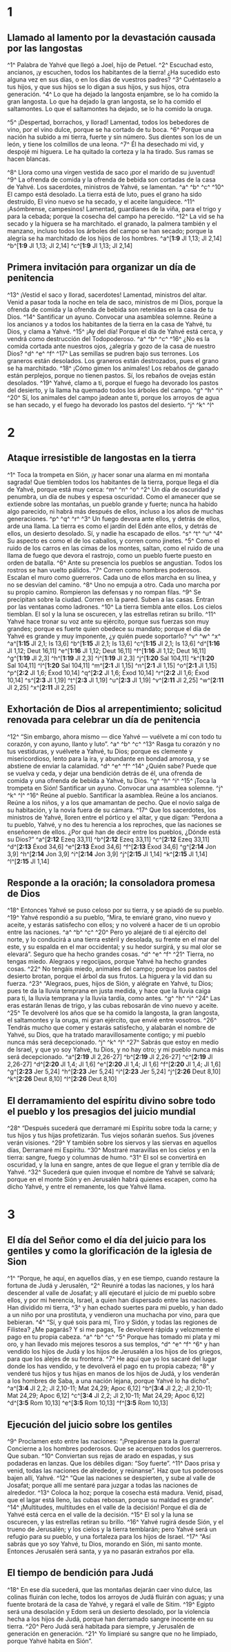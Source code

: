 # 1 
## Llamado al lamento por la devastación causada por las langostas
^1^ Palabra de Yahvé que llegó a Joel, hijo de Petuel. ^2^ Escuchad esto, ancianos, ¡y escuchen, todos los habitantes de la tierra! ¿Ha sucedido esto alguna vez en sus días, o en los días de vuestros padres? ^3^ Cuéntaselo a tus hijos, y que sus hijos se lo digan a sus hijos, y sus hijos, otra generación. ^4^ Lo que ha dejado la langosta enjambre, se lo ha comido la gran langosta. Lo que ha dejado la gran langosta, se lo ha comido el saltamontes. Lo que el saltamontes ha dejado, se lo ha comido la oruga. 

^5^ ¡Despertad, borrachos, y llorad! Lamentad, todos los bebedores de vino, por el vino dulce, porque se ha cortado de tu boca. ^6^ Porque una nación ha subido a mi tierra, fuerte y sin número. Sus dientes son los de un león, y tiene los colmillos de una leona. ^7^ Él ha desechado mi vid, y despojé mi higuera. Le ha quitado la corteza y la ha tirado. Sus ramas se hacen blancas. 

^8^ Llora como una virgen vestida de saco ¡por el marido de su juventud! ^9^ La ofrenda de comida y la ofrenda de bebida son cortadas de la casa de Yahvé. Los sacerdotes, ministros de Yahvé, se lamentan. ^a^ ^b^ ^c^ ^10^ El campo está desolado. La tierra está de luto, pues el grano ha sido destruido, El vino nuevo se ha secado, y el aceite languidece. ^11^ ¡Asómbrense, campesinos! Lamentad, guardianes de la viña, para el trigo y para la cebada; porque la cosecha del campo ha perecido. ^12^ La vid se ha secado y la higuera se ha marchitado. el granado, la palmera también y el manzano, incluso todos los árboles del campo se han secado; porque la alegría se ha marchitado de los hijos de los hombres.
^a^[**1:9** Jl 1,13; Jl 2,14] ^b^[**1:9** Jl 1,13; Jl 2,14] ^c^[**1:9** Jl 1,13; Jl 2,14]





## Primera invitación para organizar un día de penitencia
^13^ ¡Vestid el saco y llorad, sacerdotes! Lamentad, ministros del altar. Venid a pasar toda la noche en tela de saco, ministros de mi Dios, porque la ofrenda de comida y la ofrenda de bebida son retenidas en la casa de tu Dios. ^14^ Santificar un ayuno. Convocar una asamblea solemne. Reúne a los ancianos y a todos los habitantes de la tierra en la casa de Yahvé, tu Dios, y clama a Yahvé. ^15^ ¡Ay del día! Porque el día de Yahvé está cerca, y vendrá como destrucción del Todopoderoso. ^a^ ^b^ ^c^ ^16^ ¿No es la comida cortada ante nuestros ojos, ¿alegría y gozo de la casa de nuestro Dios? ^d^ ^e^ ^f^ ^17^ Las semillas se pudren bajo sus terrones. Los graneros están desolados. Los graneros están destrozados, pues el grano se ha marchitado. ^18^ ¡Cómo gimen los animales! Los rebaños de ganado están perplejos, porque no tienen pastos. Sí, los rebaños de ovejas están desolados. ^19^ Yahvé, clamo a ti, porque el fuego ha devorado los pastos del desierto, y la llama ha quemado todos los árboles del campo. ^g^ ^h^ ^i^ ^20^ Sí, los animales del campo jadean ante ti, porque los arroyos de agua se han secado, y el fuego ha devorado los pastos del desierto. ^j^ ^k^ ^l^ 
# 2 
## Ataque irresistible de langostas en la tierra
^1^ Toca la trompeta en Sión, ¡y hacer sonar una alarma en mi montaña sagrada! Que tiemblen todos los habitantes de la tierra, porque llega el día de Yahvé, porque está muy cerca: ^m^ ^n^ ^o^ ^2^ Un día de oscuridad y penumbra, un día de nubes y espesa oscuridad. Como el amanecer que se extiende sobre las montañas, un pueblo grande y fuerte; nunca ha habido algo parecido, ni habrá más después de ellos, incluso a los años de muchas generaciones. ^p^ ^q^ ^r^ ^3^ Un fuego devora ante ellos, y detrás de ellos, arde una llama. La tierra es como el jardín del Edén ante ellos, y detrás de ellos, un desierto desolado. Sí, y nadie ha escapado de ellos. ^s^ ^t^ ^u^ ^4^ Su aspecto es como el de los caballos, y corren como jinetes. ^5^ Como el ruido de los carros en las cimas de los montes, saltan, como el ruido de una llama de fuego que devora el rastrojo, como un pueblo fuerte puesto en orden de batalla. ^6^ Ante su presencia los pueblos se angustian. Todos los rostros se han vuelto pálidos. ^7^ Corren como hombres poderosos. Escalan el muro como guerreros. Cada uno de ellos marcha en su línea, y no se desvían del camino. ^8^ Uno no empuja a otro. Cada uno marcha por su propio camino. Rompieron las defensas y no rompan filas. ^9^ Se precipitan sobre la ciudad. Corren en la pared. Suben a las casas. Entran por las ventanas como ladrones. ^10^ La tierra tiembla ante ellos. Los cielos tiemblan. El sol y la luna se oscurecen, y las estrellas retiran su brillo. ^11^ Yahvé hace tronar su voz ante su ejército, porque sus fuerzas son muy grandes; porque es fuerte quien obedece su mandato; porque el día de Yahvé es grande y muy imponente, ¿y quién puede soportarlo? ^v^ ^w^ ^x^ 
^a^[**1:15** Jl 2,1; Is 13,6] ^b^[**1:15** Jl 2,1; Is 13,6] ^c^[**1:15** Jl 2,1; Is 13,6] ^d^[**1:16** Jl 1,12; Deut 16,11] ^e^[**1:16** Jl 1,12; Deut 16,11] ^f^[**1:16** Jl 1,12; Deut 16,11] ^g^[**1:19** Jl 2,3] ^h^[**1:19** Jl 2,3] ^i^[**1:19** Jl 2,3] ^j^[**1:20** Sal 104,11] ^k^[**1:20** Sal 104,11] ^l^[**1:20** Sal 104,11] ^m^[**2:1** Jl 1,15] ^n^[**2:1** Jl 1,15] ^o^[**2:1** Jl 1,15] ^p^[**2:2** Jl 1,6; Éxod 10,14] ^q^[**2:2** Jl 1,6; Éxod 10,14] ^r^[**2:2** Jl 1,6; Éxod 10,14] ^s^[**2:3** Jl 1,19] ^t^[**2:3** Jl 1,19] ^u^[**2:3** Jl 1,19] ^v^[**2:11** Jl 2,25] ^w^[**2:11** Jl 2,25] ^x^[**2:11** Jl 2,25]





## Exhortación de Dios al arrepentimiento; solicitud renovada para celebrar un día de penitencia
^12^ “Sin embargo, ahora mismo — dice Yahvé — vuélvete a mí con todo tu corazón, y con ayuno, llanto y luto”. ^a^ ^b^ ^c^ ^13^ Rasga tu corazón y no tus vestiduras, y vuélvete a Yahvé, tu Dios; porque es clemente y misericordioso, lento para la ira, y abundante en bondad amorosa, y se abstiene de enviar la calamidad. ^d^ ^e^ ^f^ ^14^ ¿Quién sabe? Puede que se vuelva y ceda, y dejar una bendición detrás de él, una ofrenda de comida y una ofrenda de bebida a Yahvé, tu Dios. ^g^ ^h^ ^i^ ^15^ ¡Toca la trompeta en Sión! Santificar un ayuno. Convocar una asamblea solemne. ^j^ ^k^ ^l^ ^16^ Reúne al pueblo. Santificar la asamblea. Reúne a los ancianos. Reúne a los niños, y a los que amamantan de pecho. Que el novio salga de su habitación, y la novia fuera de su cámara. ^17^ Que los sacerdotes, los ministros de Yahvé, lloren entre el pórtico y el altar, y que digan: “Perdona a tu pueblo, Yahvé, y no des tu herencia a los reproches, que las naciones se enseñoreen de ellos. ¿Por qué han de decir entre los pueblos, ¿Dónde está su Dios?”
^a^[**2:12** Ezeq 33,11] ^b^[**2:12** Ezeq 33,11] ^c^[**2:12** Ezeq 33,11] ^d^[**2:13** Éxod 34,6] ^e^[**2:13** Éxod 34,6] ^f^[**2:13** Éxod 34,6] ^g^[**2:14** Jon 3,9] ^h^[**2:14** Jon 3,9] ^i^[**2:14** Jon 3,9] ^j^[**2:15** Jl 1,14] ^k^[**2:15** Jl 1,14] ^l^[**2:15** Jl 1,14]





## Responde a la oración; la consoladora promesa de Dios
^18^ Entonces Yahvé se puso celoso por su tierra, y se apiadó de su pueblo. ^19^ Yahvé respondió a su pueblo, “Mira, te enviaré grano, vino nuevo y aceite, y estarás satisfecho con ellos; y no volveré a hacer de ti un oprobio entre las naciones. ^a^ ^b^ ^c^ ^20^ Pero yo alejaré de ti al ejército del norte, y lo conducirá a una tierra estéril y desolada, su frente en el mar del este, y su espalda en el mar occidental; y su hedor surgirá, y su mal olor se elevará”. Seguro que ha hecho grandes cosas. ^d^ ^e^ ^f^ ^21^ Tierra, no tengas miedo. Alegraos y regocijaos, porque Yahvé ha hecho grandes cosas. ^22^ No tengáis miedo, animales del campo; porque los pastos del desierto brotan, porque el árbol da sus frutos. La higuera y la vid dan su fuerza. ^23^ “Alegraos, pues, hijos de Sión, y alégrate en Yahvé, tu Dios; pues te da la lluvia temprana en justa medida, y hace que la lluvia caiga para ti, la lluvia temprana y la lluvia tardía, como antes. ^g^ ^h^ ^i^ ^24^ Las eras estarán llenas de trigo, y las cubas rebosarán de vino nuevo y aceite. ^25^ Te devolveré los años que se ha comido la langosta, la gran langosta, el saltamontes y la oruga, mi gran ejército, que envié entre vosotros. ^26^ Tendrás mucho que comer y estarás satisfecho, y alabarán el nombre de Yahvé, su Dios, que ha tratado maravillosamente contigo; y mi pueblo nunca más será decepcionado. ^j^ ^k^ ^l^ ^27^ Sabrás que estoy en medio de Israel, y que yo soy Yahvé, tu Dios, y no hay otro; y mi pueblo nunca más será decepcionado.
^a^[**2:19** Jl 2,26-27] ^b^[**2:19** Jl 2,26-27] ^c^[**2:19** Jl 2,26-27] ^d^[**2:20** Jl 1,4; Jl 1,6] ^e^[**2:20** Jl 1,4; Jl 1,6] ^f^[**2:20** Jl 1,4; Jl 1,6] ^g^[**2:23** Jer 5,24] ^h^[**2:23** Jer 5,24] ^i^[**2:23** Jer 5,24] ^j^[**2:26** Deut 8,10] ^k^[**2:26** Deut 8,10] ^l^[**2:26** Deut 8,10]





## El derramamiento del espíritu divino sobre todo el pueblo y los presagios del juicio mundial
^28^ “Después sucederá que derramaré mi Espíritu sobre toda la carne; y tus hijos y tus hijas profetizarán. Tus viejos soñarán sueños. Sus jóvenes verán visiones. ^29^ Y también sobre los siervos y las siervas en aquellos días, Derramaré mi Espíritu. ^30^ Mostraré maravillas en los cielos y en la tierra: sangre, fuego y columnas de humo. ^31^ El sol se convertirá en oscuridad, y la luna en sangre, antes de que llegue el gran y terrible día de Yahvé. ^32^ Sucederá que quien invoque el nombre de Yahvé se salvará; porque en el monte Sión y en Jerusalén habrá quienes escapen, como ha dicho Yahvé, y entre el remanente, los que Yahvé llama. 
# 3 
## El día del Señor como el día del juicio para los gentiles y como la glorificación de la iglesia de Sion
^1^ “Porque, he aquí, en aquellos días, y en ese tiempo, cuando restaure la fortuna de Judá y Jerusalén, ^2^ Reuniré a todas las naciones, y los hará descender al valle de Josafat; y allí ejecutaré el juicio de mi pueblo sobre ellos, y por mi herencia, Israel, a quien han dispersado entre las naciones. Han dividido mi tierra, ^3^ y han echado suertes para mi pueblo, y han dado a un niño por una prostituta, y vendieron una muchacha por vino, para que bebieran. ^4^ “Sí, y qué sois para mí, Tiro y Sidón, y todas las regiones de Filistea? ¿Me pagarás? Y si me pagas, Te devolveré rápida y velozmente el pago en tu propia cabeza. ^a^ ^b^ ^c^ ^5^ Porque has tomado mi plata y mi oro, y han llevado mis mejores tesoros a sus templos, ^d^ ^e^ ^f^ ^6^ y han vendido los hijos de Judá y los hijos de Jerusalén a los hijos de los griegos, para que los alejes de su frontera. ^7^ He aquí que yo los sacaré del lugar donde los has vendido, y te devolverá el pago en tu propia cabeza; ^8^ y venderé tus hijos y tus hijas en manos de los hijos de Judá, y los venderán a los hombres de Saba, a una nación lejana, porque Yahvé lo ha dicho”.
^a^[**3:4** Jl 2,2; Jl 2,10-11; Mat 24,29; Apoc 6,12] ^b^[**3:4** Jl 2,2; Jl 2,10-11; Mat 24,29; Apoc 6,12] ^c^[**3:4** Jl 2,2; Jl 2,10-11; Mat 24,29; Apoc 6,12] ^d^[**3:5** Rom 10,13] ^e^[**3:5** Rom 10,13] ^f^[**3:5** Rom 10,13]





## Ejecución del juicio sobre los gentiles
^9^ Proclamen esto entre las naciones: “¡Prepárense para la guerra! Concierne a los hombres poderosos. Que se acerquen todos los guerreros. Que suban. ^10^ Conviertan sus rejas de arado en espadas, y sus podaderas en lanzas. Que los débiles digan: “Soy fuerte”. ^11^ Daos prisa y venid, todas las naciones de alrededor, y reúnanse”. Haz que tus poderosos bajen allí, Yahvé. ^12^ “Que las naciones se despierten, y sube al valle de Josafat; porque allí me sentaré para juzgar a todas las naciones de alrededor. ^13^ Coloca la hoz; porque la cosecha está madura. Venid, pisad, que el lagar está lleno, las cubas rebosan, porque su maldad es grande”. ^14^ ¡Multitudes, multitudes en el valle de la decisión! Porque el día de Yahvé está cerca en el valle de la decisión. ^15^ El sol y la luna se oscurecen, y las estrellas retiran su brillo. ^16^ Yahvé rugirá desde Sión, y el trueno de Jerusalén; y los cielos y la tierra temblarán; pero Yahvé será un refugio para su pueblo, y una fortaleza para los hijos de Israel. ^17^ “Así sabrás que yo soy Yahvé, tu Dios, morando en Sión, mi santo monte. Entonces Jerusalén será santa, y ya no pasarán extraños por ella. 





## El tiempo de bendición para Judá
^18^ En ese día sucederá, que las montañas dejarán caer vino dulce, las colinas fluirán con leche, todos los arroyos de Judá fluirán con aguas; y una fuente brotará de la casa de Yahvé, y regará el valle de Sitim. ^19^ Egipto será una desolación y Edom será un desierto desolado, por la violencia hecha a los hijos de Judá, porque han derramado sangre inocente en su tierra. ^20^ Pero Judá será habitada para siempre, y Jerusalén de generación en generación. ^21^ Yo limpiaré su sangre que no he limpiado, porque Yahvé habita en Sión”. 